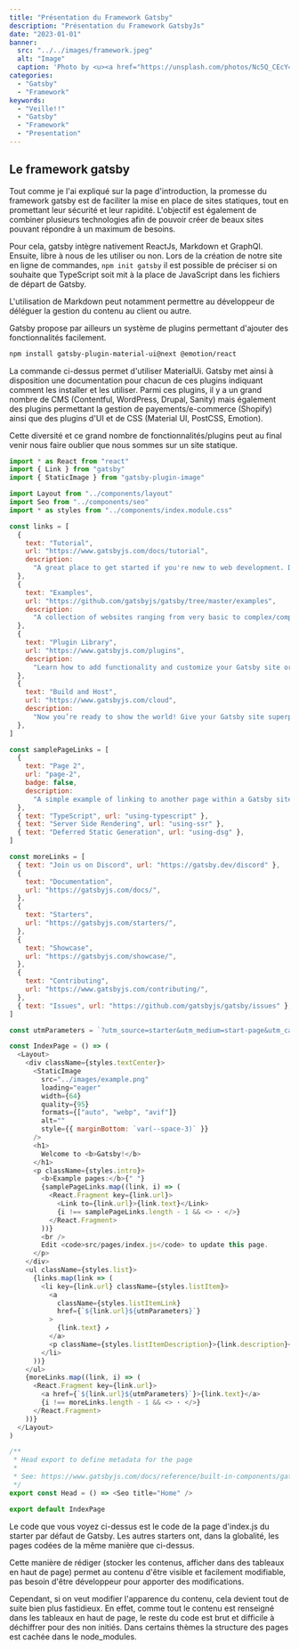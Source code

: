 ```yaml
---
title: "Présentation du Framework Gatsby"
description: "Présentation du Framework GatsbyJs"
date: "2023-01-01"
banner:
  src: "../../images/framework.jpeg"
  alt: "Image"
  caption: 'Photo by <u><a href="https://unsplash.com/photos/Nc5Q_CEcY44">Moi</a></u>'
categories:
  - "Gatsby"
  - "Framework"
keywords:
  - "Veille!!"
  - "Gatsby"
  - "Framework"
  - "Presentation"
---
```


## Le framework gatsby

Tout comme je l'ai expliqué sur la page d'introduction, la promesse du framework gatsby est de faciliter la mise en place de sites statiques, tout en promettant leur sécurité et leur rapidité. L'objectif est également de combiner plusieurs technologies afin de pouvoir créer de beaux sites pouvant répondre à un maximum de besoins.

Pour cela, gatsby intègre nativement ReactJs, Markdown et GraphQl. Ensuite, libre à nous de les utiliser ou non. 
Lors de la création de notre site en ligne de commandes, ```npm init gatsby``` il est possible de préciser si on souhaite que TypeScript soit mit à la place de JavaScript dans les fichiers de départ de Gatsby.

L'utilisation de Markdown peut notamment permettre au développeur de déléguer la gestion du contenu au client ou autre. 

Gatsby propose par ailleurs un système de plugins permettant d'ajouter des fonctionnalités facilement. 
```sh
npm install gatsby-plugin-material-ui@next @emotion/react
```
La commande ci-dessus permet d'utiliser MaterialUi. 
Gatsby met ainsi à disposition une documentation pour chacun de ces plugins indiquant comment les installer et les utiliser.
Parmi ces plugins, il y a un grand nombre de CMS (Contentful, WordPress, Drupal, Sanity) mais également des plugins permettant la gestion de payements/e-commerce (Shopify) ainsi que des plugins d'UI et de CSS (Material UI, PostCSS, Emotion).

Cette diversité et ce grand nombre de fonctionnalités/plugins peut au final venir nous faire oublier que nous sommes sur un site statique. 

```js
import * as React from "react"
import { Link } from "gatsby"
import { StaticImage } from "gatsby-plugin-image"

import Layout from "../components/layout"
import Seo from "../components/seo"
import * as styles from "../components/index.module.css"

const links = [
  {
    text: "Tutorial",
    url: "https://www.gatsbyjs.com/docs/tutorial",
    description:
      "A great place to get started if you're new to web development. Designed to guide you through setting up your first Gatsby site.",
  },
  {
    text: "Examples",
    url: "https://github.com/gatsbyjs/gatsby/tree/master/examples",
    description:
      "A collection of websites ranging from very basic to complex/complete that illustrate how to accomplish specific tasks within your Gatsby sites.",
  },
  {
    text: "Plugin Library",
    url: "https://www.gatsbyjs.com/plugins",
    description:
      "Learn how to add functionality and customize your Gatsby site or app with thousands of plugins built by our amazing developer community.",
  },
  {
    text: "Build and Host",
    url: "https://www.gatsbyjs.com/cloud",
    description:
      "Now you’re ready to show the world! Give your Gatsby site superpowers: Build and host on Gatsby Cloud. Get started for free!",
  },
]

const samplePageLinks = [
  {
    text: "Page 2",
    url: "page-2",
    badge: false,
    description:
      "A simple example of linking to another page within a Gatsby site",
  },
  { text: "TypeScript", url: "using-typescript" },
  { text: "Server Side Rendering", url: "using-ssr" },
  { text: "Deferred Static Generation", url: "using-dsg" },
]

const moreLinks = [
  { text: "Join us on Discord", url: "https://gatsby.dev/discord" },
  {
    text: "Documentation",
    url: "https://gatsbyjs.com/docs/",
  },
  {
    text: "Starters",
    url: "https://gatsbyjs.com/starters/",
  },
  {
    text: "Showcase",
    url: "https://gatsbyjs.com/showcase/",
  },
  {
    text: "Contributing",
    url: "https://www.gatsbyjs.com/contributing/",
  },
  { text: "Issues", url: "https://github.com/gatsbyjs/gatsby/issues" },
]

const utmParameters = `?utm_source=starter&utm_medium=start-page&utm_campaign=default-starter`

const IndexPage = () => (
  <Layout>
    <div className={styles.textCenter}>
      <StaticImage
        src="../images/example.png"
        loading="eager"
        width={64}
        quality={95}
        formats={["auto", "webp", "avif"]}
        alt=""
        style={{ marginBottom: `var(--space-3)` }}
      />
      <h1>
        Welcome to <b>Gatsby!</b>
      </h1>
      <p className={styles.intro}>
        <b>Example pages:</b>{" "}
        {samplePageLinks.map((link, i) => (
          <React.Fragment key={link.url}>
            <Link to={link.url}>{link.text}</Link>
            {i !== samplePageLinks.length - 1 && <> · </>}
          </React.Fragment>
        ))}
        <br />
        Edit <code>src/pages/index.js</code> to update this page.
      </p>
    </div>
    <ul className={styles.list}>
      {links.map(link => (
        <li key={link.url} className={styles.listItem}>
          <a
            className={styles.listItemLink}
            href={`${link.url}${utmParameters}`}
          >
            {link.text} ↗
          </a>
          <p className={styles.listItemDescription}>{link.description}</p>
        </li>
      ))}
    </ul>
    {moreLinks.map((link, i) => (
      <React.Fragment key={link.url}>
        <a href={`${link.url}${utmParameters}`}>{link.text}</a>
        {i !== moreLinks.length - 1 && <> · </>}
      </React.Fragment>
    ))}
  </Layout>
)

/**
 * Head export to define metadata for the page
 *
 * See: https://www.gatsbyjs.com/docs/reference/built-in-components/gatsby-head/
 */
export const Head = () => <Seo title="Home" />

export default IndexPage
```


Le code que vous voyez ci-dessus est le code de la page d'index.js du starter par défaut de Gatsby.
Les autres starters ont, dans la globalité, les pages codées de la même manière que ci-dessus. 

Cette manière de rédiger (stocker les contenus, afficher dans des tableaux en haut de page) permet au contenu d'être visible et facilement modifiable, pas besoin d'être développeur pour apporter des modifications.

Cependant, si on veut modifier l'apparence du contenu, cela devient tout de suite bien plus fastidieux. En effet, comme tout le contenu est renseigné dans les tableaux en haut de page, le reste du code est brut et difficile à déchiffrer pour des non initiés. Dans certains thèmes la structure des pages est cachée dans le node_modules.



